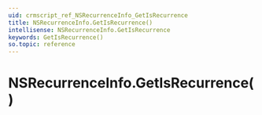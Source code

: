 ```yaml
---
uid: crmscript_ref_NSRecurrenceInfo_GetIsRecurrence
title: NSRecurrenceInfo.GetIsRecurrence()
intellisense: NSRecurrenceInfo.GetIsRecurrence
keywords: GetIsRecurrence()
so.topic: reference
---
```


# NSRecurrenceInfo.GetIsRecurrence()

